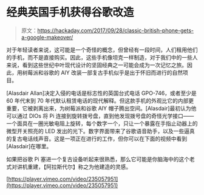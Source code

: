 # 经典英国手机获得谷歌改造

> 原文：<https://hackaday.com/2017/09/28/classic-british-phone-gets-a-google-makeover/>

对于年轻读者来说，这可能是一个奇怪的概念，但曾经有一段时间，人们租用他们的手机，而不是直接购买。因此，这些手机像坦克一样制造，对于我们中的一些人来说，看到这些世纪中叶现代设计的坚固经典之一可能会成为一次记忆之旅。因此，用树莓派和谷歌的 AIY 改装一部复古手机似乎是出于怀旧而进行的自然项目。

[Alasdair Allan]决定入侵的电话是标志性的英国台式电话 GPO-746，或者至少是 60 年代末到 70 年代默认租赁电话的现代解释。但这款手机的外观比它的内部更重要，它被剥离出来，为树莓派和谷歌 AIY 帽子腾出空间。[Alasdair]最初认为他可以通过 DIOs 将 Pi 连接到旋转拨号盘，直到他发现拨号盘的奇怪光学接口——一个面具在一圈光敏电阻上旋转，每个数字一个，只让一个暴露在手指止动器上的微型开关照亮的 LED 发出的光下。数字界面带来了谷歌语音助手，以及一些逼真的复古电话线声音。这是一项正在进行的工作，但你可以在下面的视频中看到[Alasdair]在哪里。

如果把谷歌 Pi 塞进一个复古设备听起来很熟悉，那么它可能是你脑海中的这个老式对讲机重建，【阿拉斯代尔】称之为他建造的灵感。

[https://player.vimeo.com/video/235057951](https://player.vimeo.com/video/235057951)
